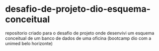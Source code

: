 # desafio-de-projeto-dio-esquema-conceitual
repositorio criado para o desafio de projeto onde desenvivi um esquema conceitual de um banco de dados de uma oficina (bootcamp dio com a unimed belo horizonte)
